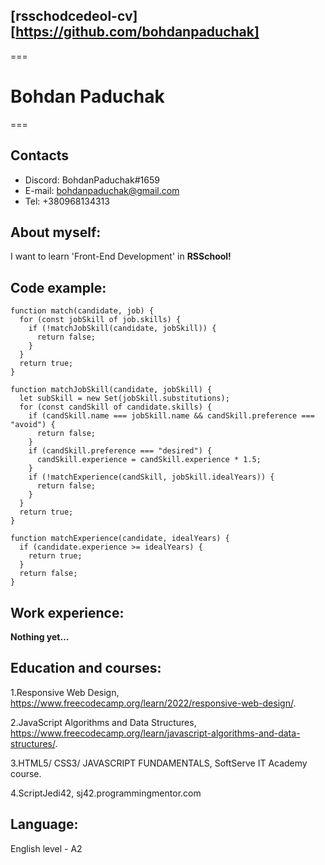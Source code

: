 ## [rsschodcedeol-cv][https://github.com/bohdanpaduchak]

===

# Bohdan Paduchak

===

## Contacts

- Discord: BohdanPaduchak#1659
- E-mail: bohdanpaduchak@gmail.com
- Tel: +380968134313

## About myself:

I want to learn 'Front-End Development' in **RSSchool!**

## Code example:

```
function match(candidate, job) {
  for (const jobSkill of job.skills) {
    if (!matchJobSkill(candidate, jobSkill)) {
      return false;
    }
  }
  return true;
}

function matchJobSkill(candidate, jobSkill) {
  let subSkill = new Set(jobSkill.substitutions);
  for (const candSkill of candidate.skills) {
    if (candSkill.name === jobSkill.name && candSkill.preference === "avoid") {
      return false;
    }
    if (candSkill.preference === "desired") {
      candSkill.experience = candSkill.experience * 1.5;
    }
    if (!matchExperience(candSkill, jobSkill.idealYears)) {
      return false;
    }
  }
  return true;
}

function matchExperience(candidate, idealYears) {
  if (candidate.experience >= idealYears) {
    return true;
  }
  return false;
}
```

## Work experience:

**Nothing yet…**

## Education and courses:

1.Responsive Web Design, https://www.freecodecamp.org/learn/2022/responsive-web-design/.

2.JavaScript Algorithms and Data Structures, https://www.freecodecamp.org/learn/javascript-algorithms-and-data-structures/.

3.HTML5/ CSS3/ JAVASCRIPT FUNDAMENTALS, SoftServe IT Academy course.

4.ScriptJedi42, sj42.programmingmentor.com

## Language:

English level - A2
